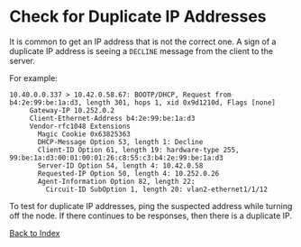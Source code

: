 # Check for Duplicate IP Addresses

It is common to get an IP address that is not the correct one.
A sign of a duplicate IP address is seeing a `DECLINE` message from the client to the server.

For example:

```
10.40.0.0.337 > 10.42.0.58.67: BOOTP/DHCP, Request from b4:2e:99:be:1a:d3, length 301, hops 1, xid 0x9d1210d, Flags [none]
     Gateway-IP 10.252.0.2
     Client-Ethernet-Address b4:2e:99:be:1a:d3
     Vendor-rfc1048 Extensions
       Magic Cookie 0x63825363
       DHCP-Message Option 53, length 1: Decline
       Client-ID Option 61, length 19: hardware-type 255, 99:be:1a:d3:00:01:00:01:26:c8:55:c3:b4:2e:99:be:1a:d3
       Server-ID Option 54, length 4: 10.42.0.58
       Requested-IP Option 50, length 4: 10.252.0.26
       Agent-Information Option 82, length 22:
         Circuit-ID SubOption 1, length 20: vlan2-ethernet1/1/12
```

To test for duplicate IP addresses, ping the suspected address while turning off the node. If there continues to be responses, then there is a duplicate IP.

[Back to Index](.README.md)
